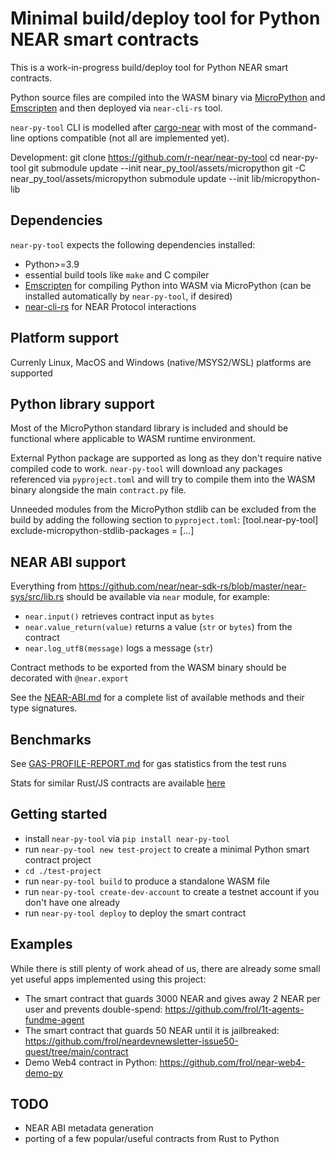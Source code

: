 Minimal build/deploy tool for Python NEAR smart contracts
=========================================================

This is a work-in-progress build/deploy tool for Python NEAR smart contracts.

Python source files are compiled into the WASM binary via [MicroPython](https://github.com/micropython/micropython) and [Emscripten](https://emscripten.org/docs/getting_started/downloads.html) and then deployed via `near-cli-rs` tool.

`near-py-tool` CLI is modelled after [cargo-near](https://github.com/near/cargo-near) with most of the 
command-line options compatible (not all are implemented yet).


Development:
git clone https://github.com/r-near/near-py-tool
cd near-py-tool
git submodule update --init near_py_tool/assets/micropython
git -C near_py_tool/assets/micropython submodule update --init lib/micropython-lib

Dependencies
------------

`near-py-tool` expects the following dependencies installed:
- Python>=3.9
- essential build tools like `make` and C compiler
- [Emscripten](https://emscripten.org/docs/getting_started/downloads.html) for compiling Python into WASM via MicroPython (can be installed automatically by `near-py-tool`, if desired)
- [near-cli-rs](https://github.com/near/near-cli-rs) for NEAR Protocol interactions


Platform support
----------------

Currenly Linux, MacOS and Windows (native/MSYS2/WSL) platforms are supported


Python library support
----------------------

Most of the MicroPython standard library is included and should be functional where applicable to WASM runtime environment.

External Python package are supported as long as they don't require native compiled code to work. `near-py-tool` will download any packages referenced
via `pyproject.toml` and will try to compile them into the WASM binary alongside the main `contract.py` file.

Unneeded modules from the MicroPython stdlib can be excluded from the build by adding the following section to `pyproject.toml`:
    [tool.near-py-tool]
    exclude-micropython-stdlib-packages = [...]


NEAR ABI support
----------------

Everything from https://github.com/near/near-sdk-rs/blob/master/near-sys/src/lib.rs should be available via `near` module, for example:

- `near.input()` retrieves contract input as `bytes`
- `near.value_return(value)` returns a value (`str` or `bytes`) from the contract
- `near.log_utf8(message)` logs a message (`str`)

Contract methods to be exported from the WASM binary should be decorated with `@near.export`

See the [NEAR-ABI.md](NEAR-ABI.md) for a complete list of available methods and their type signatures.


Benchmarks
----------

See [GAS-PROFILE-REPORT.md](GAS-PROFILE-REPORT.md) for gas statistics from the test runs

Stats for similar Rust/JS contracts are available [here](https://github.com/near/near-sdk-js/tree/develop/benchmark)


Getting started
---------------

- install `near-py-tool` via `pip install near-py-tool`
- run `near-py-tool new test-project` to create a minimal Python smart contract project
- `cd ./test-project`
- run `near-py-tool build` to produce a standalone WASM file
- run `near-py-tool create-dev-account` to create a testnet account if you don't have one already
- run `near-py-tool deploy` to deploy the smart contract

Examples
--------

While there is still plenty of work ahead of us, there are already some small yet useful apps implemented using this project:

- The smart contract that guards 3000 NEAR and gives away 2 NEAR per user and prevents double-spend: https://github.com/frol/1t-agents-fundme-agent
- The smart contract that guards 50 NEAR until it is jailbreaked: https://github.com/frol/neardevnewsletter-issue50-quest/tree/main/contract
- Demo Web4 contract in Python: https://github.com/frol/near-web4-demo-py

TODO
----

- NEAR ABI metadata generation
- porting of a few popular/useful contracts from Rust to Python

